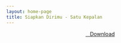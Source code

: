 ```yaml
---
layout: home-page
title: Siapkan Dirimu - Satu Kepalan
---
```


<center>
<a href="https://drive.google.com/uc?authuser=0&id=1LI8OR6gCQKPeJMxOviGTz1atyWlpDg9t&export=download" ><i class="fa fa-caret-down" aria-hidden="true"></i>&nbsp; &nbsp;Download</a>
</center>
